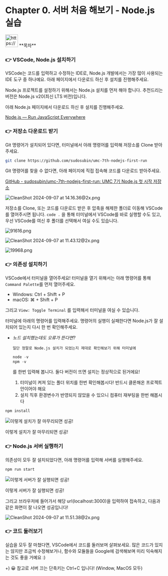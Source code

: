 # Chapter 0. 서버 처음 해보기 - Node.js 실습

<aside>
<img src="https://www.notion.so/icons/list_gray.svg" alt="https://www.notion.so/icons/list_gray.svg" width="40px" /> **목차**

</aside>

### 👉 VSCode, Node.js 설치하기

VSCode는 코드를 입력하고 수정하는 IDE로, Node.js 개발에서는 가장 많이 사용되는 IDE 도구 중 하나예요. 아래 페이지에서 다운로드 하신 후 설치를 진행해주세요.

[](https://code.visualstudio.com/)

Node.js 프로젝트를 설정하기 위해서는 Node.js 설치를 먼저 해야 합니다. 추천드리는 버전은 Node.js v20(최신 LTS 버전)입니다.

아래 Node.js 페이지에서 다운로드 하신 후 설치를 진행해주세요.

[Node.js — Run JavaScript Everywhere](https://nodejs.org/)

### 👉 저장소 다운로드 받기

Git 명령어가 설치되어 있다면, 터미널에서 아래 명령어를 입력해 저장소를 Clone 받아주세요.

```bash
git clone https://github.com/sudosubin/umc-7th-nodejs-first-run
```

Git 명령어를 찾을 수 없다면, 아래 페이지에 직접 접속해 코드를 다운로드 받아주세요.

[GitHub - sudosubin/umc-7th-nodejs-first-run: UMC 7기 Node.js 첫 시작 저장소](https://github.com/sudosubin/umc-7th-nodejs-first-run)

![CleanShot 2024-09-07 at 14.16.36@2x.png](Chapter%200%20%EC%84%9C%EB%B2%84%20%EC%B2%98%EC%9D%8C%20%ED%95%B4%EB%B3%B4%EA%B8%B0%20-%20Node%20js%20%EC%8B%A4%EC%8A%B5%2026bb57f4596b812bbcb8eba045e9ba56/CleanShot_2024-09-07_at_14.16.362x.png)

저장소를 Clone, 또는 코드를 다운로드 받은 후 압축을 해제한 폴더로 이동해 VSCode를 열어주시면 됩니다. `code .` 을 통해 터미널에서 VSCode를 바로 실행할 수도 있고, 우선 VSCode를 여신 후 폴더를 선택해서 여실 수도 있습니다.

![91616.png](Chapter%200%20%EC%84%9C%EB%B2%84%20%EC%B2%98%EC%9D%8C%20%ED%95%B4%EB%B3%B4%EA%B8%B0%20-%20Node%20js%20%EC%8B%A4%EC%8A%B5%2026bb57f4596b812bbcb8eba045e9ba56/91616.png)

![CleanShot 2024-09-07 at 11.43.12@2x.png](Chapter%200%20%EC%84%9C%EB%B2%84%20%EC%B2%98%EC%9D%8C%20%ED%95%B4%EB%B3%B4%EA%B8%B0%20-%20Node%20js%20%EC%8B%A4%EC%8A%B5%2026bb57f4596b812bbcb8eba045e9ba56/CleanShot_2024-09-07_at_11.43.122x.png)

![19968.png](Chapter%200%20%EC%84%9C%EB%B2%84%20%EC%B2%98%EC%9D%8C%20%ED%95%B4%EB%B3%B4%EA%B8%B0%20-%20Node%20js%20%EC%8B%A4%EC%8A%B5%2026bb57f4596b812bbcb8eba045e9ba56/19968.png)

### 👉 의존성 설치하기

VSCode에서 터미널을 열어주세요! 터미널을 열기 위해서는 아래 명령어를 통해 `Command Palette`를 먼저 열어주세요.

- Windows: Ctrl + Shift + P
- macOS: ⌘ + Shift + P

그리고 `View: Toggle Terminal` 를 입력해서 터미널을 여실 수 있습니다.

터미널에 아래의 명령어를 입력해주세요. 명령어의 실행이 실패한다면 Node.js가 잘 설치되어 있는지 다시 한 번 확인해주세요.

- *노드 설치했는데도 오류가 뜬다면?*
    
      일단 정말로 Node.js 설치가 되었는지 제대로 확인해보기 위해 터미널에 
    
    ```jsx
    node -v
    npm -v 
    ```
    
    를 한번 입력해 봅니다. 둘다 버전이 뜨면 설치는 정상적으로 된거에요!  
    
    1. 터미널이 켜져 있는 폴더 위치를 한번 확인해봅시다! 반드시 클론해온 프로젝트 안이어야 해요 
    2. 설치 직후 환경변수가 반영되지 않았을 수 있으니 컴퓨터 재부팅을 한번 해봅시다 

```bash
npm install
```

![이렇게 설치가 잘 마무리되면 성공!](Chapter%200%20%EC%84%9C%EB%B2%84%20%EC%B2%98%EC%9D%8C%20%ED%95%B4%EB%B3%B4%EA%B8%B0%20-%20Node%20js%20%EC%8B%A4%EC%8A%B5%2026bb57f4596b812bbcb8eba045e9ba56/CleanShot_2024-09-07_at_14.18.072x.png)

이렇게 설치가 잘 마무리되면 성공!

### 👉 Node.js 서버 실행하기

의존성이 모두 잘 설치되었다면, 아래 명령어를 입력해 서버를 실행해주세요.

```bash
npm run start
```

![이렇게 서버가 잘 실행되면 성공!](Chapter%200%20%EC%84%9C%EB%B2%84%20%EC%B2%98%EC%9D%8C%20%ED%95%B4%EB%B3%B4%EA%B8%B0%20-%20Node%20js%20%EC%8B%A4%EC%8A%B5%2026bb57f4596b812bbcb8eba045e9ba56/CleanShot_2024-09-07_at_14.18.352x.png)

이렇게 서버가 잘 실행되면 성공!

그리고 브라우저에 들어가서 해당 url(localhost:3000)을 입력하여 접속하고, 다음과 같은 화면이 잘 나오면 성공입니다!

![CleanShot 2024-09-07 at 11.51.38@2x.png](Chapter%200%20%EC%84%9C%EB%B2%84%20%EC%B2%98%EC%9D%8C%20%ED%95%B4%EB%B3%B4%EA%B8%B0%20-%20Node%20js%20%EC%8B%A4%EC%8A%B5%2026bb57f4596b812bbcb8eba045e9ba56/CleanShot_2024-09-07_at_11.51.382x.png)

### 👉 코드 둘러보기

실습을 모두 잘 마쳤다면, VSCode에서 코드를 둘러보며 살펴보세요. 많은 코드가 있지는 않지만 조금씩 수정해보거나, 함수와 모듈들을 Google에 검색해보며 미리 익숙해지는 것도 좋을 거예요 :)

+) 😀 참고로 서버 끄는 단축키는 Ctrl+C 입니다! (Window, MacOS 모두)